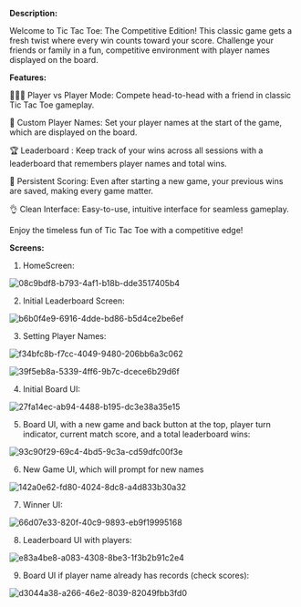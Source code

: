 **Description:**

Welcome to Tic Tac Toe: The Competitive Edition! This classic game gets a fresh twist where every win counts toward your score. Challenge your friends or family in a fun, competitive environment with player names displayed on the board.

**Features:**

🧑‍🤝‍🧑 Player vs Player Mode:  Compete head-to-head with a friend in classic Tic Tac Toe gameplay.

📜 Custom Player Names: Set your player names at the start of the game, which are displayed on the board.

🏆 Leaderboard : Keep track of your wins across all sessions with a leaderboard that remembers player names and total wins.

💯 Persistent Scoring: Even after starting a new game, your previous wins are saved, making every game matter.

👌 Clean Interface: Easy-to-use, intuitive interface for seamless gameplay.
 
 Enjoy the timeless fun of Tic Tac Toe with a competitive edge!

**Screens:**

1. HomeScreen:
   
![08c9bdf8-b793-4af1-b18b-dde3517405b4](https://github.com/user-attachments/assets/cbc14970-42ac-46f5-85f6-3d388f184efe)


2. Initial Leaderboard Screen:
   
![b6b0f4e9-6916-4dde-bd86-b5d4ce2be6ef](https://github.com/user-attachments/assets/17ff302c-5653-4106-9765-43af2de4c26e)


3. Setting Player Names:

![f34bfc8b-f7cc-4049-9480-206bb6a3c062](https://github.com/user-attachments/assets/10be840c-1ef4-437b-9b51-643396aec4b7)

![39f5eb8a-5339-4ff6-9b7c-dcece6b29d6f](https://github.com/user-attachments/assets/cb1abb62-b116-415a-88cf-1159e2625629)


4. Initial Board UI:

![27fa14ec-ab94-4488-b195-dc3e38a35e15](https://github.com/user-attachments/assets/2a5b0bc6-dd4c-4923-9476-ec8818a0d491)



5. Board UI, with a new game and back button at the top, player turn indicator, current match score, and a total leaderboard wins:

![93c90f29-69c4-4bd5-9c3a-cd59dfc00f3e](https://github.com/user-attachments/assets/5a71bd5d-cacd-4093-a656-24adf60541a1)



6. New Game UI, which will prompt for new names

![142a0e62-fd80-4024-8dc8-a4d833b30a32](https://github.com/user-attachments/assets/23bd5e03-dcd0-40ed-b2aa-8b85f88d0942)



7. Winner UI:

![66d07e33-820f-40c9-9893-eb9f19995168](https://github.com/user-attachments/assets/018eb637-19ac-4358-92be-8fbe37cdb1b2)



8. Leaderboard UI with players:

![e83a4be8-a083-4308-8be3-1f3b2b91c2e4](https://github.com/user-attachments/assets/6d22ebaa-0671-48ba-a431-d221b315c709)



9. Board UI if player name already has records (check scores):

![d3044a38-a266-46e2-8039-82049fbb3fd0](https://github.com/user-attachments/assets/342e8f06-2942-4adc-9692-af2711483e0e)


    

